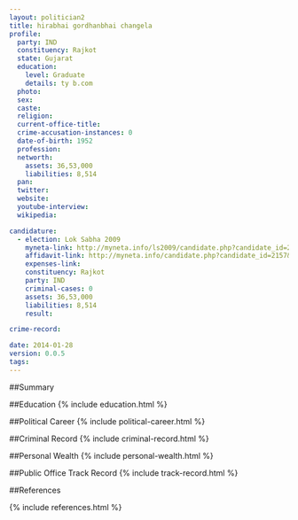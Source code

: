 ```yaml
---
layout: politician2
title: hirabhai gordhanbhai changela
profile: 
  party: IND
  constituency: Rajkot
  state: Gujarat
  education: 
    level: Graduate
    details: ty b.com
  photo: 
  sex: 
  caste: 
  religion: 
  current-office-title: 
  crime-accusation-instances: 0
  date-of-birth: 1952
  profession: 
  networth: 
    assets: 36,53,000
    liabilities: 8,514
  pan: 
  twitter: 
  website: 
  youtube-interview: 
  wikipedia: 

candidature: 
  - election: Lok Sabha 2009
    myneta-link: http://myneta.info/ls2009/candidate.php?candidate_id=2157
    affidavit-link: http://myneta.info/candidate.php?candidate_id=2157&scan=original
    expenses-link: 
    constituency: Rajkot 
    party: IND
    criminal-cases: 0
    assets: 36,53,000
    liabilities: 8,514
    result:  

crime-record: 

date: 2014-01-28
version: 0.0.5
tags: 
---
```

##Summary


##Education
{% include education.html %}


##Political Career
{% include political-career.html %}


##Criminal Record
{% include criminal-record.html %}


##Personal Wealth
{% include personal-wealth.html %}


##Public Office Track Record
{% include track-record.html %}


##References


{% include references.html %}